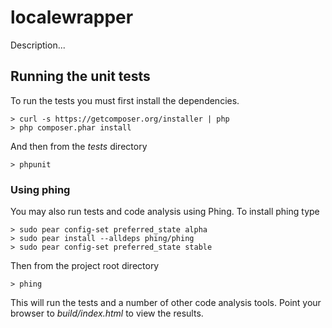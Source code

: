 # localewrapper

Description...


## Running the unit tests

To run the tests you must first install the dependencies.

    > curl -s https://getcomposer.org/installer | php
    > php composer.phar install

And then from the *tests* directory

    > phpunit

### Using phing

You may also run tests and code analysis using Phing. To install phing type

    > sudo pear config-set preferred_state alpha
    > sudo pear install --alldeps phing/phing
    > sudo pear config-set preferred_state stable

Then from the project root directory

    > phing

This will run the tests and a number of other code analysis tools. Point your
browser to *build/index.html* to view the results.
